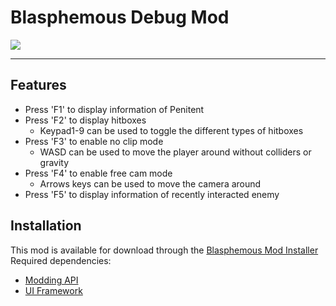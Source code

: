 # Blasphemous Debug Mod

<img src="https://img.shields.io/github/downloads/BrandenEK/Blasphemous.DebugMod/total?color=39B7C6&style=for-the-badge">

---

## Features
- Press 'F1' to display information of Penitent
- Press 'F2' to display hitboxes
  - Keypad1-9 can be used to toggle the different types of hitboxes
- Press 'F3' to enable no clip mode
  - WASD can be used to move the player around without colliders or gravity
- Press 'F4' to enable free cam mode
  - Arrows keys can be used to move the camera around
- Press 'F5' to display information of recently interacted enemy

## Installation
This mod is available for download through the [Blasphemous Mod Installer](https://github.com/BrandenEK/Blasphemous.Modding.Installer) <br>
Required dependencies:
- [Modding API](https://github.com/BrandenEK/Blasphemous.ModdingAPI)
- [UI Framework](https://github.com/BrandenEK/Blasphemous.Framework.UI)
